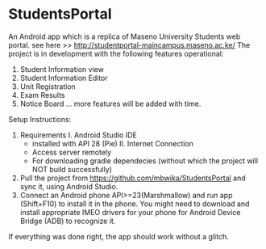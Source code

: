 # StudentsPortal

An Android app which is a replica of Maseno University Students web portal. see here >> http://studentportal-maincampus.maseno.ac.ke/ 
The project is in development with the following features operational:
1. Student Information view
2. Student Information Editor
3. Unit Registration
4. Exam Results
5. Notice Board ... more features will be added with time.

Setup Instructions:
1. Requirements
 I. Android Studio IDE
   - installed with API 28 (Pie)
 II. Internet Connection
   - Access server remotely
   - For downloading gradle dependecies (without which the project will NOT build successfully)
2. Pull the project from https://github.com/mbwika/StudentsPortal and sync it, using Android Studio.
3. Connect an Android phone API>=23(Marshmallow) and run app (Shift+F10) to install it in the phone. You might need to download and install appropriate IMEO drivers for your phone for Android Device Bridge (ADB) to recognize it.

If everything was done right, the app 
   should work without a glitch.
